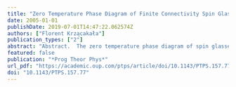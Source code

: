 ```yaml
---
title: "Zero Temperature Phase Diagram of Finite Connectivity Spin Glasses"
date: 2005-01-01
publishDate: 2019-07-01T14:47:22.062574Z
authors: ["Florent Krza̧cakała"]
publication_types: ["2"]
abstract: "Abstract.  The zero temperature phase diagram of spin glasses on finite connectivity graphs is investigated, with or without magnetic field and/or ferromagnetic"
featured: false
publication: "*Prog Theor Phys*"
url_pdf: "https://academic.oup.com/ptps/article/doi/10.1143/PTPS.157.77/1860543"
doi: "10.1143/PTPS.157.77"
---
```


